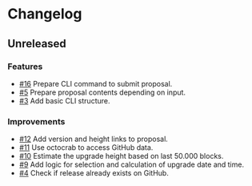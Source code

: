 # Changelog

## Unreleased

### Features

- [#16](https://github.com/MalteHerrmann/upgrade-helper/pull/16) Prepare CLI command to submit proposal.
- [#5](https://github.com/MalteHerrmann/upgrade-helper/pull/5) Prepare proposal contents depending on input.
- [#3](https://github.com/MalteHerrmann/upgrade-helper/pull/3) Add basic CLI structure.

### Improvements

- [#12](https://github.com/MalteHerrmann/upgrade-helper/pull/12) Add version and height links to proposal.
- [#11](https://github.com/MalteHerrmann/upgrade-helper/pull/11) Use octocrab to access GitHub data.
- [#10](https://github.com/MalteHerrmann/upgrade-helper/pull/10) Estimate the upgrade height based on last 50.000 blocks.
- [#9](https://github.com/MalteHerrmann/upgrade-helper/pull/9) Add logic for selection and calculation of upgrade date and time.
- [#4](https://github.com/MalteHerrmann/upgrade-helper/pull/4) Check if release already exists on GitHub.
